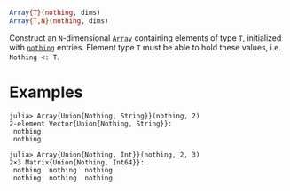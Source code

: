 ```julia
Array{T}(nothing, dims)
Array{T,N}(nothing, dims)
```

Construct an `N`-dimensional [`Array`](@ref) containing elements of type `T`, initialized with [`nothing`](@ref) entries. Element type `T` must be able to hold these values, i.e. `Nothing <: T`.

# Examples

```jldoctest
julia> Array{Union{Nothing, String}}(nothing, 2)
2-element Vector{Union{Nothing, String}}:
 nothing
 nothing

julia> Array{Union{Nothing, Int}}(nothing, 2, 3)
2×3 Matrix{Union{Nothing, Int64}}:
 nothing  nothing  nothing
 nothing  nothing  nothing
```
